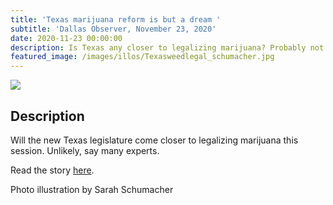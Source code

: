 ```yaml
---
title: 'Texas marijuana reform is but a dream '
subtitle: 'Dallas Observer, November 23, 2020'
date: 2020-11-23 00:00:00
description: Is Texas any closer to legalizing marijuana? Probably not.
featured_image: /images/illos/Texasweedlegal_schumacher.jpg
---
```


![](/images/illos/112620jointillo_schumacher.jpg)

## Description
Will the new Texas legislature come closer to legalizing marijuana this session. Unlikely, say many experts.

Read the story [here](https://www.dallasobserver.com/dallas/Content?editor=true&oid=11963840). 

Photo illustration by Sarah Schumacher